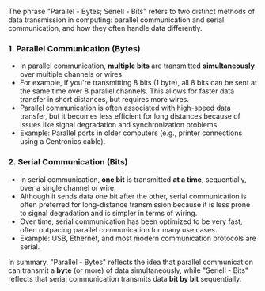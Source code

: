 The phrase "Parallel - Bytes; Seriell - Bits" refers to two distinct methods of data transmission in computing: parallel communication and serial communication, and how they often handle data differently.

### 1. **Parallel Communication (Bytes)**
- In parallel communication, **multiple bits** are transmitted **simultaneously** over multiple channels or wires.
- For example, if you're transmitting 8 bits (1 byte), all 8 bits can be sent at the same time over 8 parallel channels. This allows for faster data transfer in short distances, but requires more wires.
- Parallel communication is often associated with high-speed data transfer, but it becomes less efficient for long distances because of issues like signal degradation and synchronization problems.
- Example: Parallel ports in older computers (e.g., printer connections using a Centronics cable).

### 2. **Serial Communication (Bits)**
- In serial communication, **one bit** is transmitted **at a time**, sequentially, over a single channel or wire.
- Although it sends data one bit after the other, serial communication is often preferred for long-distance transmission because it is less prone to signal degradation and is simpler in terms of wiring.
- Over time, serial communication has been optimized to be very fast, often outpacing parallel communication for many use cases.
- Example: USB, Ethernet, and most modern communication protocols are serial.

In summary, "Parallel - Bytes" reflects the idea that parallel communication can transmit a **byte** (or more) of data simultaneously, while "Seriell - Bits" reflects that serial communication transmits data **bit by bit** sequentially.